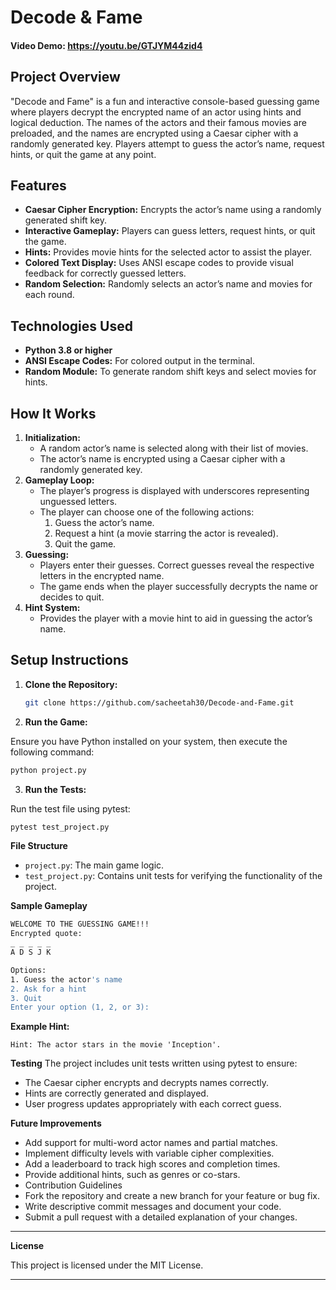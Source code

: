 # Decode & Fame 
#### Video Demo: https://youtu.be/GTJYM44zid4
## Project Overview

"Decode and Fame" is a fun and interactive console-based guessing game where players decrypt the encrypted name of an actor using hints and logical deduction. The names of the actors and their famous movies are preloaded, and the names are encrypted using a Caesar cipher with a randomly generated key. Players attempt to guess the actor’s name, request hints, or quit the game at any point.


## Features
- **Caesar Cipher Encryption:** Encrypts the actor’s name using a randomly generated shift key.
- **Interactive Gameplay:** Players can guess letters, request hints, or quit the game.
- **Hints:** Provides movie hints for the selected actor to assist the player.
- **Colored Text Display:** Uses ANSI escape codes to provide visual feedback for correctly guessed letters.
- **Random Selection:** Randomly selects an actor’s name and movies for each round.

## Technologies Used
- **Python 3.8 or higher**
- **ANSI Escape Codes:** For colored output in the terminal.
- **Random Module:** To generate random shift keys and select movies for hints.

## How It Works
1. **Initialization:**
   - A random actor’s name is selected along with their list of movies.
   - The actor’s name is encrypted using a Caesar cipher with a randomly generated key.
2. **Gameplay Loop:**
   - The player’s progress is displayed with underscores representing unguessed letters.
   - The player can choose one of the following actions:
     1. Guess the actor’s name.
     2. Request a hint (a movie starring the actor is revealed).
     3. Quit the game.
3. **Guessing:**
   - Players enter their guesses. Correct guesses reveal the respective letters in the encrypted name.
   - The game ends when the player successfully decrypts the name or decides to quit.
4. **Hint System:**
   - Provides the player with a movie hint to aid in guessing the actor’s name.

## Setup Instructions
1. **Clone the Repository:**
   ```bash
   git clone https://github.com/sacheetah30/Decode-and-Fame.git
   ```
2. **Run the Game:**

 Ensure you have Python installed on your system, then execute the following command:

```bash
python project.py
```
3. **Run the Tests:** 

Run the test file using pytest:

```bash
pytest test_project.py
```

**File Structure**

- `project.py`: The main game logic.
- `test_project.py`: Contains unit tests for verifying the functionality of the project.

**Sample Gameplay**
```bash
WELCOME TO THE GUESSING GAME!!!
Encrypted quote:
_ _ _ _ _
A D S J K

Options:
1. Guess the actor's name
2. Ask for a hint
3. Quit
Enter your option (1, 2, or 3): 
```
**Example Hint:**
```
Hint: The actor stars in the movie 'Inception'.
```

**Testing**
The project includes unit tests written using pytest to ensure:

- The Caesar cipher encrypts and decrypts names correctly.
- Hints are correctly generated and displayed.
- User progress updates appropriately with each correct guess.



**Future Improvements**

- Add support for multi-word actor names and partial matches.
- Implement difficulty levels with variable cipher complexities.
- Add a leaderboard to track high scores and completion times.
- Provide additional hints, such as genres or co-stars.
- Contribution Guidelines
- Fork the repository and create a new branch for your feature or bug fix.
- Write descriptive commit messages and document your code.
- Submit a pull request with a detailed explanation of your changes.
---
**License**

This project is licensed under the MIT License.

---